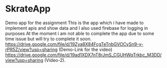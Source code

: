 # SkrateApp
Demo app for the assignment
This is the app which i have made to implement apis and show data and I also used firebase for logging in purposes
At the moment i am not able to complete the app due to some time issue but will try to complete it soon.
https://drive.google.com/file/d/19Zya8X84FcgTeTnbGVOCySn9-y-rPR5Z/view?usp=sharing (Demo-Link for the video)
https://drive.google.com/file/d/19ad1XDX7nT8rJmS_CGUHWqTrkbc_M3DD/view?usp=sharing (Video-2).

